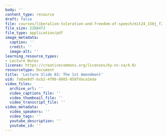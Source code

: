 ```yaml
---
body: ''
content_type: resource
draft: false
file: courses/liberalism-toleration-and-freedom-of-speech/mit24_150j_f23_lec03.pdf
file_size: 2288472
file_type: application/pdf
image_metadata:
  caption: ''
  credit: ''
  image-alt: ''
learning_resource_types:
- Lecture Notes
license: https://creativecommons.org/licenses/by-nc-sa/4.0/
resourcetype: Document
title: 'Lecture Slide 03: The 1st Amendment'
uid: 7a0ae8df-bcb2-4f80-8003-058fdaca2eda
video_files:
  archive_url: ''
  video_captions_file: ''
  video_thumbnail_file: ''
  video_transcript_file: ''
video_metadata:
  video_speakers: ''
  video_tags: ''
  youtube_description: ''
  youtube_id: ''
---
```


